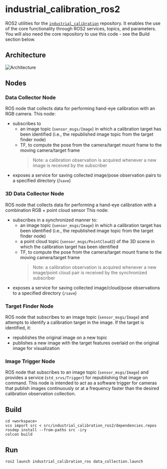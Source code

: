 # industrial_calibration_ros2
ROS2 utilities for the [`industrial_calibration`](https://github.com/ros-industrial/industrial_calibration) repository.  It enables the use of the core functionality through ROS2 services, topics, and parameters.  You will also need the core repository to use this code - see the Build section below.

## Architecture
![Architecture](docs/architecture.png)

## Nodes
### Data Collector Node
ROS node that collects data for performing hand-eye calibration with an RGB camera.
This node:
  - subscribes to
    - an image topic (`sensor_msgs/Image`) in which a calibration target has been identified (i.e., the republished image topic from the target finder node)
    - TF, to compute the pose from the camera/target mount frame to the moving camera/target frame
      > Note: a calibration observation is acquired whenever a new image is received by the subscriber
  - exposes a service for saving collected image/pose observation pairs to a specified directory (/`save`)

### 3D Data Collector Node
ROS node that collects data for performing a hand-eye calibration with a combination RGB + point cloud sensor
This node:
  - subscribes in a synchronized manner to:
    - an image topic (`sensor_msgs/Image`) in which a calibration target has been identified (i.e., the republished image topic from the target finder node)
    - a point cloud topic (`sensor_msgs/PointCloud2`) of the 3D scene in which the calibration target has been identified
    - TF, to compute the pose from the camera/target mount frame to the moving camera/target frame
        > Note: a calibration observation is acquired whenever a new image/point cloud pair is received by the synchronized subscriber
  - exposes a service for saving collected image/cloud/pose observations to a specified directory (`/save`)

### Target Finder Node
ROS node that subscribes to an image topic (`sensor_msgs/Image`) and attempts to identify a calibration target in the image.
If the target is identified, it:
  - republishes the original image on a new topic
  - publishes a new image with the target features overlaid on the original image for visualization

### Image Trigger Node
ROS node that subscribes to an image topic (`sensor_msgs/Image`) and provides a service (`std_srvs/Trigger`) for republishing that image on command.
This node is intended to act as a software trigger for cameras that publish images continuously or at a frequency faster than the desired calibration observation collection.

## Build
```commandLine
cd <workspace>
vcs import src < src/industrial_calibration_ros2/dependencies.repos
rosdep install --from-paths src -iry
colcon build
```

## Run
```commandLine
ros2 launch industrial_calibration_ros data_collection.launch
```
